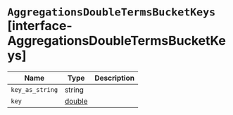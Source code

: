 # `AggregationsDoubleTermsBucketKeys` [interface-AggregationsDoubleTermsBucketKeys]

| Name | Type | Description |
| - | - | - |
| `key_as_string` | string | &nbsp; |
| `key` | [double](./double.md) | &nbsp; |
